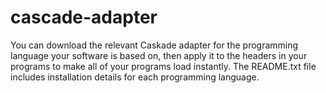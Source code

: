 # cascade-adapter
You can download the relevant Caskade adapter for the programming language your software is based on, then apply it to the headers in your programs to make all of your programs load instantly. The README.txt file includes installation details for each programming language.
